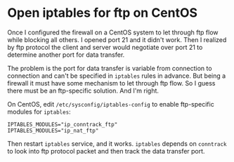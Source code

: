 # Open iptables for ftp on CentOS

Once I configured the firewall on a CentOS system to let through ftp flow while blocking all others. I opened port 21 and it didn't work. Then I realized by ftp protocol the client and server would negotiate over port 21 to determine another port for data transfer.

The problem is the port for data transfer is variable from connection to connection and can't be specified in `iptables` rules in advance. But being a firewall it must have some mechanism to let through ftp flow. So I guess there must be an ftp-specific solution. And I'm right.

On CentOS, edit `/etc/sysconfig/iptables-config` to enable ftp-specific modules for `iptables`:

```text
IPTABLES_MODULES="ip_conntrack_ftp"
IPTABLES_MODULES="ip_nat_ftp"
```

Then restart `iptables` service, and it works. `iptables` depends on `conntrack` to look into ftp protocol packet and then track the data transfer port.